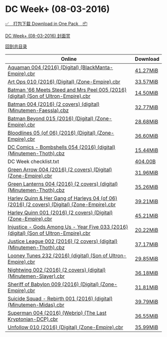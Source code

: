 # DC Week+ (08-03-2016)

[✅&emsp;打包下载 Download in One Pack&emsp;📦](https://pan.baidu.com/s/1miCEnWW)

[DC Week+ (08-03-2016) 封面赏](/https://github.com/alicewish/markdown/blob/master/cover/DC-Week-08-03-2016-Covers.md)



[回到总目录](https://github.com/alicewish/markdown/blob/master/Catalogs.md)



Online | Download
--- | ---
[Aquaman 004 (2016) (Digital) (BlackManta-Empire).cbr](https://github.com/alicewish/markdown/blob/master/comic/Aquaman-004-2016-Digital-BlackManta-Empire-cbr.md) | [41.27MiB](https://pan.baidu.com/s/1miCEnWW#list/path=%2FDC%20Week%202016%20Q3%2FDC%20Week%2B%20%2808-03-2016%29%2F%E3%82%AA%E3%82%AA%E3%82%B3%E3%82%B3%E3%82%B1%E3%82%B3%E3%82%AB%E3%82%BB%E3%82%AD%E3%82%AB%E3%82%AF%E3%82%BF%E3%82%BB%E3%82%B9%E3%82%B1%E3%82%B7%E3%82%A2%E3%82%A6%E3%82%BF%E3%82%B3%E3%82%B7%E3%82%AD%E3%82%BB%E3%82%AD%E3%82%AD%E3%82%AB%E3%82%BD%E3%82%AD%E3%82%A4%E3%82%A4%E3%82%BF%E3%82%A4&parentPath=%2FDC%20Week%202016%20Q3)
[Art Ops 010 (2016) (Digital) (Zone-Empire).cbr](https://github.com/alicewish/markdown/blob/master/comic/Art-Ops-010-2016-Digital-Zone-Empire-cbr.md) | [33.57MiB](https://pan.baidu.com/s/1miCEnWW#list/path=%2FDC%20Week%202016%20Q3%2FDC%20Week%2B%20%2808-03-2016%29%2F%E3%82%BD%E3%82%B9%E3%82%B1%E3%82%BB%E3%82%AD%E3%82%AD%E3%82%AA%E3%82%AD%E3%82%A2%E3%82%A4%E3%82%AD%E3%82%AF%E3%82%AD%E3%82%B3%E3%82%AD%E3%82%BF%E3%82%AA%E3%82%BF%E3%82%BD%E3%82%AF%E3%82%B3%E3%82%B9%E3%82%AD%E3%82%BD%E3%82%B3%E3%82%BB%E3%82%B7%E3%82%AF%E3%82%B9%E3%82%BB%E3%82%A4%E3%82%A4&parentPath=%2FDC%20Week%202016%20Q3)
[Batman '66 Meets Steed and Mrs Peel 005 (2016) (digital) (Son of Ultron-Empire).cbr](https://github.com/alicewish/markdown/blob/master/comic/Batman-66-Meets-Steed-Mrs-Peel-005-2016-digital-Son-of-Ultron-Empire-cbr.md) | [14.50MiB](https://pan.baidu.com/s/1miCEnWW#list/path=%2FDC%20Week%202016%20Q3%2FDC%20Week%2B%20%2808-03-2016%29%2F%E3%82%A6%E3%82%B3%E3%82%BF%E3%82%AD%E3%82%B1%E3%82%A8%E3%82%BD%E3%82%A6%E3%82%AD%E3%82%BB%E3%82%B7%E3%82%A6%E3%82%A2%E3%82%A8%E3%82%BF%E3%82%BF%E3%82%A2%E3%82%B5%E3%82%AB%E3%82%B1%E3%82%A8%E3%82%B3%E3%82%B5%E3%82%AB%E3%82%B1%E3%82%A2%E3%82%BF%E3%82%B7%E3%82%B3%E3%82%AF%E3%82%B1%E3%82%A4&parentPath=%2FDC%20Week%202016%20Q3)
[Batman 004 (2016) (2 covers) (digital) (Minutemen-Faessla).cbz](https://github.com/alicewish/markdown/blob/master/comic/Batman-004-2016-2-covers-digital-Minutemen-Faessla-cbz.md) | [32.77MiB](https://pan.baidu.com/s/1miCEnWW#list/path=%2FDC%20Week%202016%20Q3%2FDC%20Week%2B%20%2808-03-2016%29%2F%E3%82%B5%E3%82%B9%E3%82%BF%E3%82%BD%E3%82%B7%E3%82%B9%E3%82%A4%E3%82%B3%E3%82%AA%E3%82%AA%E3%82%BB%E3%82%A4%E3%82%A6%E3%82%B7%E3%82%A6%E3%82%A4%E3%82%BF%E3%82%AA%E3%82%AF%E3%82%AB%E3%82%AB%E3%82%A2%E3%82%B5%E3%82%B1%E3%82%AA%E3%82%BD%E3%82%AF%E3%82%B5%E3%82%AA%E3%82%AF%E3%82%B1%E3%82%AF&parentPath=%2FDC%20Week%202016%20Q3)
[Batman Beyond 015 (2016) (Digital) (Zone-Empire).cbr](https://github.com/alicewish/markdown/blob/master/comic/Batman-Beyond-015-2016-Digital-Zone-Empire-cbr.md) | [28.68MiB](https://pan.baidu.com/s/1miCEnWW#list/path=%2FDC%20Week%202016%20Q3%2FDC%20Week%2B%20%2808-03-2016%29%2F%E3%82%AA%E3%82%A6%E3%82%BF%E3%82%BF%E3%82%BF%E3%82%A6%E3%82%AF%E3%82%B1%E3%82%A8%E3%82%B9%E3%82%BD%E3%82%BD%E3%82%BF%E3%82%B9%E3%82%BF%E3%82%AD%E3%82%BB%E3%82%A6%E3%82%BB%E3%82%BB%E3%82%AA%E3%82%B5%E3%82%B3%E3%82%B1%E3%82%B7%E3%82%A8%E3%82%A6%E3%82%AF%E3%82%B9%E3%82%AB%E3%82%AB%E3%82%AB&parentPath=%2FDC%20Week%202016%20Q3)
[Bloodlines 05 (of 06) (2016) (Digital) (Zone-Empire).cbr](https://github.com/alicewish/markdown/blob/master/comic/Bloodlines-05-of-06-2016-Digital-Zone-Empire-cbr.md) | [36.60MiB](https://pan.baidu.com/s/1miCEnWW#list/path=%2FDC%20Week%202016%20Q3%2FDC%20Week%2B%20%2808-03-2016%29%2F%E3%82%AB%E3%82%AF%E3%82%B9%E3%82%A2%E3%82%BD%E3%82%B1%E3%82%AB%E3%82%A4%E3%82%A8%E3%82%B1%E3%82%A6%E3%82%B9%E3%82%B1%E3%82%B5%E3%82%AF%E3%82%A2%E3%82%AD%E3%82%B5%E3%82%BF%E3%82%A4%E3%82%B1%E3%82%BD%E3%82%AB%E3%82%A2%E3%82%A4%E3%82%AD%E3%82%A6%E3%82%B1%E3%82%A6%E3%82%A8%E3%82%BB%E3%82%BB&parentPath=%2FDC%20Week%202016%20Q3)
[DC Comics - Bombshells 054 (2016) (digital) (Minutemen-Thoth).cbz](https://github.com/alicewish/markdown/blob/master/comic/DC-Comics-Bombshells-054-2016-digital-Minutemen-Thoth-cbz.md) | [15.44MiB](https://pan.baidu.com/s/1miCEnWW#list/path=%2FDC%20Week%202016%20Q3%2FDC%20Week%2B%20%2808-03-2016%29%2F%E3%82%B5%E3%82%A2%E3%82%BD%E3%82%BF%E3%82%B1%E3%82%BD%E3%82%BB%E3%82%A8%E3%82%B7%E3%82%B3%E3%82%AD%E3%82%B1%E3%82%A6%E3%82%A2%E3%82%A8%E3%82%B7%E3%82%B3%E3%82%B5%E3%82%B5%E3%82%AD%E3%82%A4%E3%82%A8%E3%82%AB%E3%82%B5%E3%82%BD%E3%82%A2%E3%82%BF%E3%82%B5%E3%82%BB%E3%82%AD%E3%82%A2%E3%82%B1&parentPath=%2FDC%20Week%202016%20Q3)
DC Week checklist.txt | [404.00B](https://pan.baidu.com/s/1miCEnWW#list/path=%2FDC%20Week%202016%20Q3%2FDC%20Week%2B%20%2808-03-2016%29%2F%E3%82%B9%E3%82%B7%E3%82%B9%E3%82%B5%E3%82%B7%E3%82%BF%E3%82%A4%E3%82%BD%E3%82%B7%E3%82%AF%E3%82%B1%E3%82%BD%E3%82%A8%E3%82%B9%E3%82%BB%E3%82%BF%E3%82%AB%E3%82%A2%E3%82%A6%E3%82%B1%E3%82%BB%E3%82%B7%E3%82%BB%E3%82%B3%E3%82%AB%E3%82%AF%E3%82%A8%E3%82%B5%E3%82%BF%E3%82%AA%E3%82%A4%E3%82%AD&parentPath=%2FDC%20Week%202016%20Q3)
[Green Arrow 004 (2016) (2 covers) (Digital) (Zone-Empire).cbr](https://github.com/alicewish/markdown/blob/master/comic/Green-Arrow-004-2016-2-covers-Digital-Zone-Empire-cbr.md) | [31.96MiB](https://pan.baidu.com/s/1miCEnWW#list/path=%2FDC%20Week%202016%20Q3%2FDC%20Week%2B%20%2808-03-2016%29%2F%E3%82%A8%E3%82%AA%E3%82%A6%E3%82%BD%E3%82%AB%E3%82%AD%E3%82%AB%E3%82%A8%E3%82%B1%E3%82%B3%E3%82%A6%E3%82%A2%E3%82%BD%E3%82%A4%E3%82%AB%E3%82%AB%E3%82%AB%E3%82%BB%E3%82%B9%E3%82%BF%E3%82%BB%E3%82%BD%E3%82%B1%E3%82%BF%E3%82%B3%E3%82%AF%E3%82%AA%E3%82%B9%E3%82%A6%E3%82%B9%E3%82%B3%E3%82%BF&parentPath=%2FDC%20Week%202016%20Q3)
[Green Lanterns 004 (2016) (2 covers) (digital) (Minutemen-Thoth).cbz](https://github.com/alicewish/markdown/blob/master/comic/Green-Lanterns-004-2016-2-covers-digital-Minutemen-Thoth-cbz.md) | [35.26MiB](https://pan.baidu.com/s/1miCEnWW#list/path=%2FDC%20Week%202016%20Q3%2FDC%20Week%2B%20%2808-03-2016%29%2F%E3%82%BD%E3%82%A2%E3%82%B3%E3%82%B3%E3%82%B5%E3%82%AB%E3%82%AD%E3%82%B5%E3%82%A8%E3%82%AF%E3%82%B9%E3%82%AA%E3%82%A4%E3%82%B7%E3%82%BB%E3%82%B9%E3%82%B5%E3%82%A4%E3%82%A8%E3%82%AD%E3%82%AF%E3%82%A4%E3%82%BB%E3%82%B5%E3%82%BD%E3%82%B3%E3%82%BF%E3%82%B7%E3%82%A4%E3%82%BB%E3%82%BB%E3%82%AA&parentPath=%2FDC%20Week%202016%20Q3)
[Harley Quinn & Her Gang of Harleys 04 (of 06) (2016) (2 covers) (Digital) (Zone-Empire).cbr](https://github.com/alicewish/markdown/blob/master/comic/Harley-Quinn-Her-Gang-of-Harleys-04-of-06-2016-2-covers-Digital-Zone-Empire-cbr.md) | [39.21MiB](https://pan.baidu.com/s/1miCEnWW#list/path=%2FDC%20Week%202016%20Q3%2FDC%20Week%2B%20%2808-03-2016%29%2F%E3%82%B9%E3%82%B1%E3%82%BD%E3%82%B3%E3%82%AF%E3%82%BF%E3%82%B5%E3%82%AB%E3%82%A6%E3%82%A6%E3%82%AB%E3%82%AA%E3%82%B7%E3%82%AD%E3%82%B9%E3%82%B3%E3%82%B9%E3%82%B3%E3%82%AB%E3%82%AD%E3%82%B5%E3%82%B7%E3%82%A2%E3%82%AB%E3%82%AD%E3%82%A4%E3%82%AA%E3%82%AD%E3%82%BB%E3%82%BB%E3%82%B3%E3%82%AF&parentPath=%2FDC%20Week%202016%20Q3)
[Harley Quinn 001 (2016) (2 covers) (Digital) (Zone-Empire).cbr](https://github.com/alicewish/markdown/blob/master/comic/Harley-Quinn-001-2016-2-covers-Digital-Zone-Empire-cbr.md) | [45.21MiB](https://pan.baidu.com/s/1miCEnWW#list/path=%2FDC%20Week%202016%20Q3%2FDC%20Week%2B%20%2808-03-2016%29%2F%E3%82%A6%E3%82%AB%E3%82%AF%E3%82%A4%E3%82%B3%E3%82%BF%E3%82%BD%E3%82%A4%E3%82%B5%E3%82%A6%E3%82%A2%E3%82%B1%E3%82%BB%E3%82%B7%E3%82%AD%E3%82%AA%E3%82%AB%E3%82%AD%E3%82%AD%E3%82%BD%E3%82%B3%E3%82%AD%E3%82%A4%E3%82%B1%E3%82%A4%E3%82%AF%E3%82%B9%E3%82%BF%E3%82%AA%E3%82%A6%E3%82%A4%E3%82%AB&parentPath=%2FDC%20Week%202016%20Q3)
[Injustice - Gods Among Us - Year Five 033 (2016) (digital) (Son of Ultron-Empire).cbr](https://github.com/alicewish/markdown/blob/master/comic/Injustice-Gods-Among-Us-Year-Five-033-2016-digital-Son-of-Ultron-Empire-cbr.md) | [20.22MiB](https://pan.baidu.com/s/1miCEnWW#list/path=%2FDC%20Week%202016%20Q3%2FDC%20Week%2B%20%2808-03-2016%29%2F%E3%82%B1%E3%82%AD%E3%82%BD%E3%82%B9%E3%82%B7%E3%82%B9%E3%82%A8%E3%82%A8%E3%82%B1%E3%82%BD%E3%82%B3%E3%82%BB%E3%82%AB%E3%82%BD%E3%82%A6%E3%82%BD%E3%82%B9%E3%82%BF%E3%82%A2%E3%82%AD%E3%82%A4%E3%82%AF%E3%82%AA%E3%82%AA%E3%82%AA%E3%82%BF%E3%82%B9%E3%82%A6%E3%82%BF%E3%82%B9%E3%82%AA%E3%82%BB&parentPath=%2FDC%20Week%202016%20Q3)
[Justice League 002 (2016) (2 covers) (digital) (Minutemen-Thoth).cbz](https://github.com/alicewish/markdown/blob/master/comic/Justice-League-002-2016-2-covers-digital-Minutemen-Thoth-cbz.md) | [37.17MiB](https://pan.baidu.com/s/1miCEnWW#list/path=%2FDC%20Week%202016%20Q3%2FDC%20Week%2B%20%2808-03-2016%29%2F%E3%82%A6%E3%82%BD%E3%82%A2%E3%82%A2%E3%82%BF%E3%82%A8%E3%82%AB%E3%82%BD%E3%82%AA%E3%82%BF%E3%82%AA%E3%82%BF%E3%82%BD%E3%82%B1%E3%82%A8%E3%82%A6%E3%82%A6%E3%82%B1%E3%82%B9%E3%82%B9%E3%82%A4%E3%82%AA%E3%82%B3%E3%82%AD%E3%82%AD%E3%82%A4%E3%82%B5%E3%82%B1%E3%82%A2%E3%82%BD%E3%82%B5%E3%82%AF&parentPath=%2FDC%20Week%202016%20Q3)
[Looney Tunes 232 (2016) (digital) (Son of Ultron-Empire).cbr](https://github.com/alicewish/markdown/blob/master/comic/Looney-Tunes-232-2016-digital-Son-of-Ultron-Empire-cbr.md) | [29.85MiB](https://pan.baidu.com/s/1miCEnWW#list/path=%2FDC%20Week%202016%20Q3%2FDC%20Week%2B%20%2808-03-2016%29%2F%E3%82%A4%E3%82%AA%E3%82%B5%E3%82%AF%E3%82%AB%E3%82%BF%E3%82%B1%E3%82%AF%E3%82%BB%E3%82%AB%E3%82%B9%E3%82%BB%E3%82%B3%E3%82%A2%E3%82%A6%E3%82%AA%E3%82%B1%E3%82%B5%E3%82%AF%E3%82%AA%E3%82%AB%E3%82%AD%E3%82%B9%E3%82%B9%E3%82%B1%E3%82%A6%E3%82%A6%E3%82%A8%E3%82%BD%E3%82%BD%E3%82%BD%E3%82%B3&parentPath=%2FDC%20Week%202016%20Q3)
[Nightwing 002 (2016) (2 covers) (digital) (Minutemen-Slayer).cbr](https://github.com/alicewish/markdown/blob/master/comic/Nightwing-002-2016-2-covers-digital-Minutemen-Slayer-cbr.md) | [36.18MiB](https://pan.baidu.com/s/1miCEnWW#list/path=%2FDC%20Week%202016%20Q3%2FDC%20Week%2B%20%2808-03-2016%29%2F%E3%82%A4%E3%82%B5%E3%82%B1%E3%82%B1%E3%82%A6%E3%82%BD%E3%82%B1%E3%82%B3%E3%82%A4%E3%82%B3%E3%82%B5%E3%82%BF%E3%82%AA%E3%82%BF%E3%82%A4%E3%82%AB%E3%82%B5%E3%82%AA%E3%82%B9%E3%82%AF%E3%82%A6%E3%82%BD%E3%82%A4%E3%82%B5%E3%82%BB%E3%82%AA%E3%82%B3%E3%82%BF%E3%82%BB%E3%82%AF%E3%82%B3%E3%82%B9&parentPath=%2FDC%20Week%202016%20Q3)
[Sheriff of Babylon 009 (2016) (Digital) (Zone-Empire).cbr](https://github.com/alicewish/markdown/blob/master/comic/Sheriff-of-Babylon-009-2016-Digital-Zone-Empire-cbr.md) | [31.81MiB](https://pan.baidu.com/s/1miCEnWW#list/path=%2FDC%20Week%202016%20Q3%2FDC%20Week%2B%20%2808-03-2016%29%2F%E3%82%A2%E3%82%A6%E3%82%AD%E3%82%A6%E3%82%A2%E3%82%B9%E3%82%B3%E3%82%A6%E3%82%A4%E3%82%BD%E3%82%A8%E3%82%AA%E3%82%AD%E3%82%BB%E3%82%B9%E3%82%A6%E3%82%B7%E3%82%B7%E3%82%AF%E3%82%A4%E3%82%BF%E3%82%AF%E3%82%AD%E3%82%AD%E3%82%B1%E3%82%BB%E3%82%B7%E3%82%A8%E3%82%B5%E3%82%AD%E3%82%BD%E3%82%B3&parentPath=%2FDC%20Week%202016%20Q3)
[Suicide Squad - Rebirth 001 (2016) (digital) (Minutemen-Midas).cbr](https://github.com/alicewish/markdown/blob/master/comic/Suicide-Squad-Rebirth-001-2016-digital-Minutemen-Midas-cbr.md) | [39.79MiB](https://pan.baidu.com/s/1miCEnWW#list/path=%2FDC%20Week%202016%20Q3%2FDC%20Week%2B%20%2808-03-2016%29%2F%E3%82%AB%E3%82%AD%E3%82%BB%E3%82%BB%E3%82%B5%E3%82%B5%E3%82%BF%E3%82%B7%E3%82%A4%E3%82%B1%E3%82%A2%E3%82%B5%E3%82%B7%E3%82%B9%E3%82%AA%E3%82%B5%E3%82%BD%E3%82%A6%E3%82%A2%E3%82%B9%E3%82%B9%E3%82%AD%E3%82%B3%E3%82%A6%E3%82%A2%E3%82%A6%E3%82%B1%E3%82%A4%E3%82%AD%E3%82%B5%E3%82%A4%E3%82%A2&parentPath=%2FDC%20Week%202016%20Q3)
[Superman 004 (2016) (Webrip) (The Last Kryptonian-DCP).cbr](https://github.com/alicewish/markdown/blob/master/comic/Superman-004-2016-Webrip-Last-Kryptonian-DCP-cbr.md) | [36.55MiB](https://pan.baidu.com/s/1miCEnWW#list/path=%2FDC%20Week%202016%20Q3%2FDC%20Week%2B%20%2808-03-2016%29%2F%E3%82%BD%E3%82%A4%E3%82%BF%E3%82%A2%E3%82%B5%E3%82%B1%E3%82%BF%E3%82%BF%E3%82%B5%E3%82%A4%E3%82%A2%E3%82%B9%E3%82%A6%E3%82%A2%E3%82%AB%E3%82%A4%E3%82%B1%E3%82%BF%E3%82%A6%E3%82%AD%E3%82%B1%E3%82%A6%E3%82%B3%E3%82%BB%E3%82%A2%E3%82%B5%E3%82%A2%E3%82%B1%E3%82%A6%E3%82%B7%E3%82%BB%E3%82%B7&parentPath=%2FDC%20Week%202016%20Q3)
[Unfollow 010 (2016) (Digital) (Zone-Empire).cbr](https://github.com/alicewish/markdown/blob/master/comic/Unfollow-010-2016-Digital-Zone-Empire-cbr.md) | [35.99MiB](https://pan.baidu.com/s/1miCEnWW#list/path=%2FDC%20Week%202016%20Q3%2FDC%20Week%2B%20%2808-03-2016%29%2F%E3%82%A4%E3%82%B9%E3%82%B1%E3%82%B3%E3%82%B1%E3%82%AF%E3%82%B1%E3%82%B7%E3%82%AD%E3%82%AA%E3%82%AA%E3%82%BB%E3%82%B9%E3%82%B5%E3%82%B1%E3%82%BD%E3%82%BB%E3%82%A4%E3%82%A2%E3%82%B1%E3%82%A6%E3%82%B9%E3%82%BD%E3%82%AA%E3%82%A2%E3%82%A4%E3%82%AF%E3%82%A2%E3%82%A2%E3%82%AA%E3%82%B9%E3%82%B7&parentPath=%2FDC%20Week%202016%20Q3)